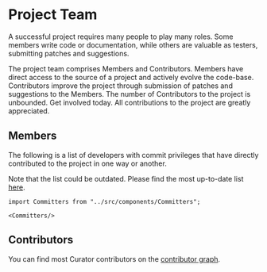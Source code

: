 # Project Team

A successful project requires many people to play many roles. Some members write code or documentation, while others are valuable as testers, submitting patches and suggestions.

The project team comprises Members and Contributors. Members have direct access to the source of a project and actively evolve the code-base. Contributors improve the project through submission of patches and suggestions to the Members. The number of Contributors to the project is unbounded. Get involved today. All contributions to the project are greatly appreciated.

## Members

The following is a list of developers with commit privileges that have directly contributed to the project in one way or another.

Note that the list could be outdated. Please find the most up-to-date list [here](https://people.apache.org/phonebook.html?project=curator).

````mdx-code-block
import Committers from "../src/components/Committers";

<Committers/>
````

## Contributors

You can find most Curator contributors on the [contributor graph](https://github.com/apache/curator/graphs/contributors).
